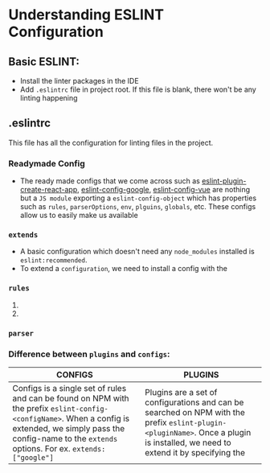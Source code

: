 # Understanding ESLINT Configuration

## Basic ESLINT:
- Install the linter packages in the IDE
- Add `.eslintrc` file in project root.
  If this file is blank, there won't be any linting happening

## .eslintrc
This file has all the configuration for linting files in the project.

### Readymade Config
* The ready made configs that we come across such as [eslint-plugin-create-react-app](), [eslint-config-google](), [eslint-config-vue]() are nothing but a `JS module` exporting a `eslint-config-object` which has properties such as `rules`, `parserOptions`, `env`, `plguins`, `globals`, etc.  These configs allow us to easily make us available

### `extends`
- A basic configuration which doesn't need any `node_modules` installed is `eslint:recommended`.  
- To extend a `configuration`, we need to install a config with the

### `rules`
1.
1.

###  `parser`

### Difference between `plugins` and `configs`:
CONFIGS | PLUGINS
--------|------
Configs is a single set of rules and can be found on NPM with the prefix `eslint-config-<configName>`.  When a config is extended, we simply pass the config-name to the `extends` options.  For ex. `extends: ["google"]` | Plugins are a set of configurations and can be searched on NPM with the prefix `eslint-plugin-<pluginName>`.  Once a plugin is installed, we need to extend it by specifying the
